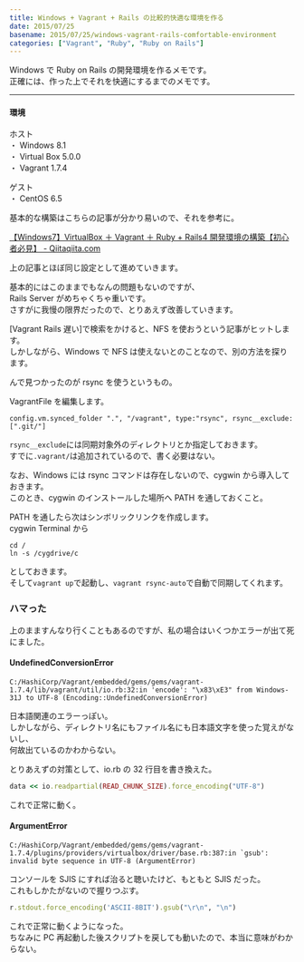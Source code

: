 ```yaml
---
title: Windows + Vagrant + Rails の比較的快適な環境を作る
date: 2015/07/25
basename: 2015/07/25/windows-vagrant-rails-comfortable-environment
categories: ["Vagrant", "Ruby", "Ruby on Rails"]
---
```


Windows で Ruby on Rails の開発環境を作るメモです。  
正確には、作った上でそれを快適にするまでのメモです。

---

#### 環境

ホスト  
・ Windows 8.1  
・ Virtual Box 5.0.0  
・ Vagrant 1.7.4

ゲスト  
・ CentOS 6.5

基本的な構築はこちらの記事が分かり易いので、それを参考に。

<a href="http://qiita.com/Gin326M/items/01c8aef45f9a55b9b028">【Windows7】VirtualBox ＋ Vagrant ＋ Ruby + Rails4 開発環境の構築【初心者必見】 - Qiita</a>[qiita.com](http://qiita.com/Gin326M/items/01c8aef45f9a55b9b028)

上の記事とほぼ同じ設定として進めていきます。

基本的にはこのままでもなんの問題もないのですが、  
Rails Server がめちゃくちゃ重いです。  
さすがに我慢の限界だったので、とりあえず改善していきます。

\[Vagrant Rails 遅い\]で検索をかけると、NFS を使おうという記事がヒットします。  
しかしながら、Windows で NFS は使えないとのことなので、別の方法を探ります。

んで見つかったのが rsync を使うというもの。

VagrantFile を編集します。

```
config.vm.synced_folder ".", "/vagrant", type:"rsync", rsync__exclude: [".git/"]
```

`rsync__exclude`には同期対象外のディレクトリとか指定しておきます。  
すでに`.vagrant/`は追加されているので、書く必要はない。

なお、Windows には rsync コマンドは存在しないので、cygwin から導入しておきます。  
このとき、cygwin のインストールした場所へ PATH を通しておくこと。

PATH を通したら次はシンボリックリンクを作成します。  
cygwin Terminal から

```
cd /
ln -s /cygdrive/c
```

としておきます。  
そして`vagrant up`で起動し、`vagrant rsync-auto`で自動で同期してくれます。

### ハマった

上のまますんなり行くこともあるのですが、私の場合はいくつかエラーが出て死にました。

#### UndefinedConversionError

```
C:/HashiCorp/Vagrant/embedded/gems/gems/vagrant-1.7.4/lib/vagrant/util/io.rb:32:in 'encode': "\x83\xE3" from Windows-31J to UTF-8 (Encoding::UndefinedConversionError)
```

日本語関連のエラーっぽい。  
しかしながら、ディレクトリ名にもファイル名にも日本語文字を使った覚えがないし、  
何故出ているのかわからない。

とりあえずの対策として、io.rb の 32 行目を書き換えた。

```ruby
data << io.readpartial(READ_CHUNK_SIZE).force_encoding("UTF-8")
```

これで正常に動く。

#### ArgumentError

```
C:/HashiCorp/Vagrant/embedded/gems/gems/vagrant-1.7.4/plugins/providers/virtualbox/driver/base.rb:387:in `gsub': invalid byte sequence in UTF-8 (ArgumentError)
```

コンソールを SJIS にすれば治ると聴いたけど、もともと SJIS だった。  
これもしかたがないので握りつぶす。

```ruby
r.stdout.force_encoding('ASCII-8BIT').gsub("\r\n", "\n")
```

これで正常に動くようになった。  
ちなみに PC 再起動した後スクリプトを戻しても動いたので、本当に意味がわからない。

